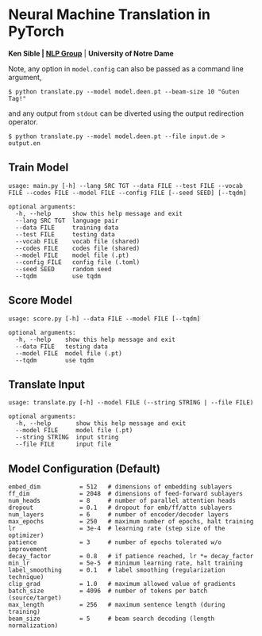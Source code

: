 # Neural Machine Translation in PyTorch
**Ken Sible | [NLP Group](https://nlp.nd.edu)** | **University of Notre Dame**

Note, any option in `model.config` can also be passed as a command line argument,
```
$ python translate.py --model model.deen.pt --beam-size 10 "Guten Tag!"
```

and any output from `stdout` can be diverted using the output redirection operator.
```
$ python translate.py --model model.deen.pt --file input.de > output.en
```

## Train Model
```
usage: main.py [-h] --lang SRC TGT --data FILE --test FILE --vocab FILE --codes FILE --model FILE --config FILE [--seed SEED] [--tqdm]

optional arguments:
  -h, --help      show this help message and exit
  --lang SRC TGT  language pair
  --data FILE     training data
  --test FILE     testing data
  --vocab FILE    vocab file (shared)
  --codes FILE    codes file (shared)
  --model FILE    model file (.pt)
  --config FILE   config file (.toml)
  --seed SEED     random seed
  --tqdm          use tqdm
```

## Score Model
```
usage: score.py [-h] --data FILE --model FILE [--tqdm]

optional arguments:
  -h, --help    show this help message and exit
  --data FILE   testing data
  --model FILE  model file (.pt)
  --tqdm        use tqdm
```

## Translate Input
```
usage: translate.py [-h] --model FILE (--string STRING | --file FILE)

optional arguments:
  -h, --help       show this help message and exit
  --model FILE     model file (.pt)
  --string STRING  input string
  --file FILE      input file
```

## Model Configuration (Default)
```
embed_dim           = 512   # dimensions of embedding sublayers
ff_dim              = 2048  # dimensions of feed-forward sublayers
num_heads           = 8     # number of parallel attention heads
dropout             = 0.1   # dropout for emb/ff/attn sublayers
num_layers          = 6     # number of encoder/decoder layers
max_epochs          = 250   # maximum number of epochs, halt training
lr                  = 3e-4  # learning rate (step size of the optimizer)
patience            = 3     # number of epochs tolerated w/o improvement
decay_factor        = 0.8   # if patience reached, lr *= decay_factor
min_lr              = 5e-5  # minimum learning rate, halt training
label_smoothing     = 0.1   # label smoothing (regularization technique)
clip_grad           = 1.0   # maximum allowed value of gradients
batch_size          = 4096  # number of tokens per batch (source/target)
max_length          = 256   # maximum sentence length (during training)
beam_size           = 5     # beam search decoding (length normalization)
```
